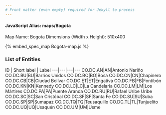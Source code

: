 ```yaml
---
# Front matter (even empty) required for Jekyll to process
---
```


#### JavaScript Alias: maps/Bogota

Map Name: Bogota
Dimensions (Width x Height): 510x400



{% embed_spec_map Bogota-map.js %}

### List of Entities

ID | Short label | Label
---|---|---|---
CO.DC.AN|AN|Antonio Nariño
CO.DC.BU|BU|Barrios Unidos
CO.DC.BO|BO|Bosa
CO.DC.CN|CN|Chapinero
CO.DC.CB|CB|Ciudad Bolívar
CO.DC.ET|ET|Engativá
CO.DC.FB|FB|Fontibón
CO.DC.KN|KN|Kennedy
CO.DC.LC|LC|La Candelaria
CO.DC.LM|LM|Los Mártires
CO.DC.PA|PA|Puente Aranda
CO.DC.RU|RU|Rafael Uribe Uribe
CO.DC.SC|SC|San Cristóbal
CO.DC.SF|SF|Santa Fe
CO.DC.SU|SU|Suba
CO.DC.SP|SP|Sumapaz
CO.DC.TQ|TQ|Teusaquillo
CO.DC.TL|TL|Tunjuelito
CO.DC.UQ|UQ|Usaquén
CO.DC.UM|UM|Usme